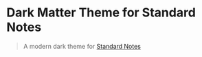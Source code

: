 # Dark Matter Theme for Standard Notes
> A modern dark theme for [Standard Notes](https://standardnotes.com/)
